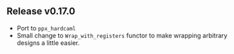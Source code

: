 ## Release v0.17.0

* Port to `ppx_hardcaml`
* Small change to `Wrap_with_registers` functor to make wrapping arbitrary designs a
  little easier.
